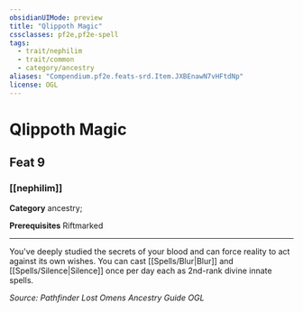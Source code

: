 ```yaml
---
obsidianUIMode: preview
title: "Qlippoth Magic"
cssclasses: pf2e,pf2e-spell
tags:
  - trait/nephilim
  - trait/common
  - category/ancestry
aliases: "Compendium.pf2e.feats-srd.Item.JXBEnawN7vHFtdNp"
license: OGL
---
```

# Qlippoth Magic
## Feat 9
### [[nephilim]]

**Category** ancestry; 



**Prerequisites** Riftmarked
* * *
You've deeply studied the secrets of your blood and can force reality to act against its own wishes. You can cast [[Spells/Blur|Blur]] and [[Spells/Silence|Silence]] once per day each as 2nd-rank divine innate spells.

*Source: Pathfinder Lost Omens Ancestry Guide*
*OGL*
